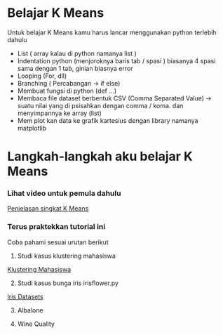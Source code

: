 # Belajar K Means

Untuk belajar K Means kamu harus lancar menggunakan python terlebih dahulu
- List ( array kalau di python namanya list )
- Indentation python (menjoroknya baris tab / spasi ) biasanya 4 spasi sama dengan 1 tab, ginian biasnya error
- Looping (For, dll)
- Branching ( Percabangan -> if else)
- Membuat fungsi di python (def ...)
- Membaca file dataset berbentuk CSV (Comma Separated Value) -> suatu nilai yang di psisahkan dengan comma / koma. dan menyimpannya ke array (list)
- Mem plot kan data ke grafik kartesius dengan library namanya matplotlib


# Langkah-langkah aku belajar K Means

### Lihat video untuk pemula dahulu

[Penjelasan singkat K Means](https://www.youtube.com/watch?v=4b5d3muPQmA)

### Terus praktekkan tutorial ini

Coba pahami sesuai urutan berikut
1. Studi kasus klustering mahasiswa

[Klustering Mahasiswa](http://studyshut.blogspot.com/2018/12/contoh-perhitungan-manual-menggunakan.html)


2. Studi kasus bunga iris  irisflower.py

[Iris Datasets](https://raw.githubusercontent.com/jbrownlee/Datasets/master/iris.csv)


3. Albalone


4. Wine Quality
